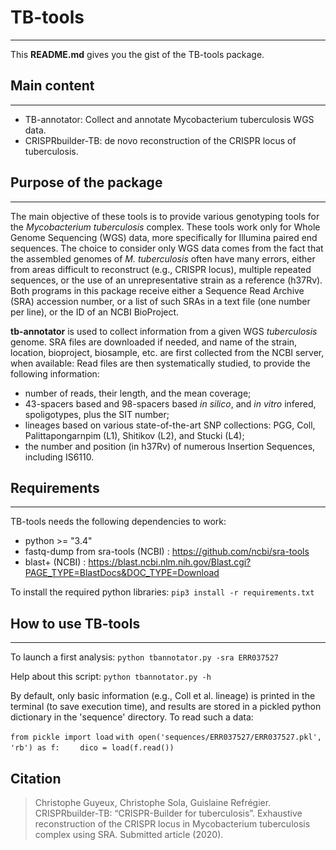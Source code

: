 # TB-tools
------------------

This **README.md** gives you the gist of the TB-tools package.

## Main content
--------------------------

- TB-annotator: Collect and annotate Mycobacterium tuberculosis WGS data.    
- CRISPRbuilder-TB: de novo reconstruction of the CRISPR locus of tuberculosis.


## Purpose of the package
--------------------------

The main objective of these tools is to provide various genotyping tools for the
*Mycobacterium tuberculosis* complex. These tools work only for Whole Genome
Sequencing (WGS) data, more specifically for Illumina paired end sequences.
The choice to consider only WGS data comes from the fact that the assembled 
genomes of *M. tuberculosis* often have many errors, either from areas difficult 
to reconstruct (e.g., CRISPR locus), multiple repeated sequences, or the use 
of an unrepresentative strain as a reference (h37Rv).
Both programs in this package receive either a Sequence Read Archive (SRA) 
accession number, or a list of such SRAs in a text file (one number per line), 
or the ID of an NCBI BioProject.

**tb-annotator** is used to collect information from a given WGS *tuberculosis*
genome. SRA files are downloaded if needed, and name of the strain, location, 
bioproject, biosample, etc. are first collected from the NCBI server, when 
available:  Read files are then systematically studied, to provide the following 
information:
 - number of reads, their length, and the mean coverage;
 - 43-spacers based and 98-spacers based *in silico*, and *in vitro* infered, 
 spoligotypes, plus the SIT number;
 - lineages based on various state-of-the-art SNP collections: PGG, Coll, 
 Palittapongarnpim (L1), Shitikov (L2), and Stucki (L4);
 - the number and position (in h37Rv) of numerous Insertion Sequences, including
 IS6110.


## Requirements
---------------

TB-tools needs the following dependencies to work:

* python >= "3.4"
* fastq-dump from sra-tools (NCBI) : https://github.com/ncbi/sra-tools
* blast+ (NCBI) : https://blast.ncbi.nlm.nih.gov/Blast.cgi?PAGE_TYPE=BlastDocs&DOC_TYPE=Download

To install the required python libraries: `pip3 install -r requirements.txt`

## How to use TB-tools
----------------------

To launch a first analysis: `python tbannotator.py -sra ERR037527`

Help about this script: `python tbannotator.py -h`

By default, only basic information (e.g., Coll et al. lineage) is printed in
the terminal (to save execution time), and results are stored in a pickled 
python dictionary in the 'sequence' directory. To read such a data:

`from pickle import load`
`with open('sequences/ERR037527/ERR037527.pkl', 'rb') as f:`
`    dico = load(f.read())`


## Citation

>Christophe Guyeux, Christophe Sola, Guislaine Refrégier. CRISPRbuilder-TB: “CRISPR-Builder for tuberculosis”. Exhaustive reconstruction of the CRISPR locus in Mycobacterium tuberculosis complex using SRA. Submitted article (2020).
